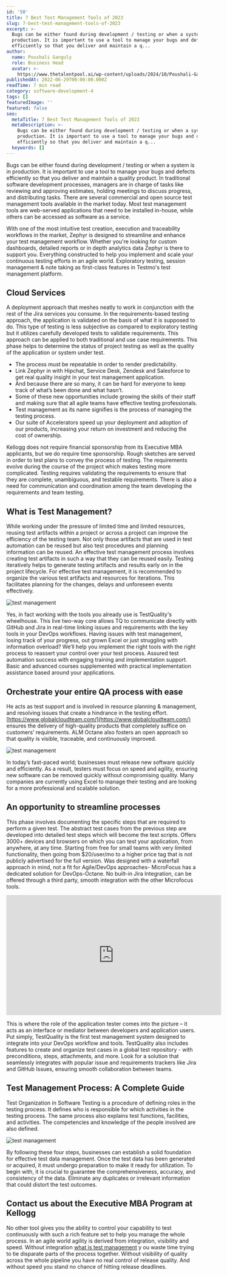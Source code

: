 ```yaml
---
id: '50'
title: 7 Best Test Management Tools of 2023
slug: 7-best-test-management-tools-of-2023
excerpt: >-
  Bugs can be either found during development / testing or when a system is in
  production. It is important to use a tool to manage your bugs and defects
  efficiently so that you deliver and maintain a q...
author:
  name: Poushali Ganguly
  role: Business Head
  avatar: >-
    https://www.thetalentpool.ai/wp-content/uploads/2024/10/Poushali-Gangulyimage.webp
publishedAt: 2022-06-29T00:00:00.000Z
readTime: 7 min read
category: software-development-4
tags: []
featuredImage: ''
featured: false
seo:
  metaTitle: 7 Best Test Management Tools of 2023
  metaDescription: >-
    Bugs can be either found during development / testing or when a system is in
    production. It is important to use a tool to manage your bugs and defects
    efficiently so that you deliver and maintain a q...
  keywords: []
---
```


Bugs can be either found during development / testing or when a system is in production. It is important to use a tool to manage your bugs and defects efficiently so that you deliver and maintain a quality product. In traditional software development processes, managers are in charge of tasks like reviewing and approving estimates, holding meetings to discuss progress, and distributing tasks. There are several commercial and open source test management tools available in the market today. Most test management tools are web-served applications that need to be installed in-house, while others can be accessed as software as a service.

With one of the most intuitive test creation, execution and traceability workflows in the market, Zephyr is designed to streamline and enhance your test management workflow. Whether you're looking for custom dashboards, detailed reports or in depth analytics data Zephyr is there to support you. Everything constructed to help you implement and scale your continuous testing efforts in an agile world. Exploratory testing, session management & note taking as first-class features in Testmo's test management platform.

## Cloud Services

A deployment approach that meshes neatly to work in conjunction with the rest of the Jira services you consume. In the requirements-based testing approach, the application is validated on the basis of what it is supposed to do. This type of testing is less subjective as compared to exploratory testing but it utilizes carefully developed tests to validate requirements. This approach can be applied to both traditional and use case requirements. This phase helps to determine the status of project testing as well as the quality of the application or system under test.

- The process must be repeatable in order to render predictability.
- Link Zephyr in with Hipchat, Service Desk, Zendesk and Salesforce to get real quality insight in your test management application.
- And because there are so many, it can be hard for everyone to keep track of what’s been done and what hasn’t.
- Some of these new opportunities include growing the skills of their staff and making sure that all agile teams have effective testing professionals.
- Test management as its name signifies is the process of managing the testing process.
- Our suite of Accelerators speed up your deployment and adoption of our products, increasing your return on investment and reducing the cost of ownership.

Kellogg does not require financial sponsorship from its Executive MBA applicants, but we do require time sponsorship. Rough sketches are served in order to test plans to convey the process of testing. The requirements evolve during the course of the project which makes testing more complicated. Testing requires validating the requirements to ensure that they are complete, unambiguous, and testable requirements. There is also a need for communication and coordination among the team developing the requirements and team testing.

## What is Test Management?

While working under the pressure of limited time and limited resources, reusing test artifacts within a project or across a project can improve the efficiency of the testing team. Not only those artifacts that are used in test automation can be reused but also test procedures and planning information can be reused. An effective test management process involves creating test artifacts in such a way that they can be reused easily. Testing iteratively helps to generate testing artifacts and results early on in the project lifecycle. For effective test management, it is recommended to organize the various test artifacts and resources for iterations. This facilitates planning for the changes, delays and unforeseen events effectively.

![test management](images/image-WdSi8fGs9pZOevaA.png)

Yes, in fact working with the tools you already use is TestQuality's wheelhouse. This live two-way core allows TQ to communicate directly with GitHub and Jira in real-time linking issues and requirements with the key tools in your DevOps workflows. Having issues with test management, losing track of your progress, out grown Excel or just struggling with information overload? We’ll help you implement the right tools with the right process to reassert your control over your test process. Assured test automation success with engaging training and implementation support. Basic and advanced courses supplemented with practical implementation assistance based around your applications.

## Orchestrate your entire QA process with ease

He acts as test support and is involved in resource planning & management, and resolving issues that create a hindrance in the testing effort. [https://www.globalcloudteam.com/](https://www.globalcloudteam.com/) ensures the delivery of high-quality products that completely suffice on customers’ requirements. ALM Octane also fosters an open approach so that quality is visible, traceable, and continuously improved.

![test management](images/2Q==)

In today’s fast-paced world; businesses must release new software quickly and efficiently. As a result, testers must focus on speed and agility, ensuring new software can be removed quickly without compromising quality. Many companies are currently using Excel to manage their testing and are looking for a more professional and scalable solution.

## An opportunity to streamline processes

This phase involves documenting the specific steps that are required to perform a given test. The abstract test cases from the previous step are developed into detailed test steps which will become the test scripts. Offers 3000+ devices and browsers on which you can test your application, from anywhere, at any time. Starting from free for small teams with very limited functionality, then going from $20/user/mo to a higher price tag that is not publicly advertised for the full version. Was designed with a waterfall approach in mind, not a fit for Agile/DevOps approaches- MicroFocus has a dedicated solution for DevOps-Octane. No built-in Jira Integration, can be offered through a third party, smooth integration with the other Microfocus tools.

<iframe width="566" height="316" src="https://www.youtube.com/embed/FpVHrYbHiE0" frameborder="0" alt="test management" allowfullscreen></iframe>

This is where the role of the application tester comes into the picture – it acts as an interface or mediator between developers and application users. Put simply, TestQuality is the first test management system designed to integrate into your DevOps workflow and tools. TestQuality also includes features to create and organize test cases in a global test repository - with preconditions, steps, attachments, and more. Look for a solution that seamlessly integrates with popular issue and requirements trackers like Jira and GitHub Issues, ensuring smooth collaboration between teams.

## Test Management Process: A Complete Guide

Test Organization in Software Testing is a procedure of defining roles in the testing process. It defines who is responsible for which activities in the testing process. The same process also explains test functions, facilities, and activities. The competencies and knowledge of the people involved are also defined.

![test management](images/f6a58ebd-fe18-4818-a930-6be3e183e292.jpg)

By following these four steps, businesses can establish a solid foundation for effective test data management. Once the test data has been generated or acquired, it must undergo preparation to make it ready for utilization. To begin with, it is crucial to guarantee the comprehensiveness, accuracy, and consistency of the data. Eliminate any duplicates or irrelevant information that could distort the test outcomes.

## Contact us about the Executive MBA Program at Kellogg

No other tool gives you the ability to control your capability to test continuously with such a rich feature set to help you manage the whole process. In an agile world agility is derived from integration, visibility and speed. Without integration [what is test management](https://www.globalcloudteam.com/glossary/test-management/) y ou waste time trying to tie disparate parts of the process together. Without visibility of quality across the whole pipeline you have no real control of release quality. And without speed you stand no chance of hitting release deadlines.
